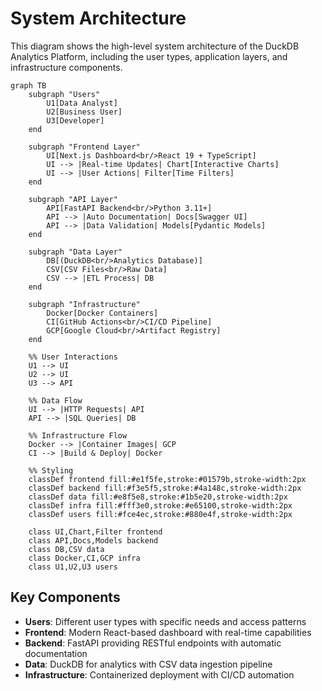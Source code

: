 # System Architecture

This diagram shows the high-level system architecture of the DuckDB Analytics Platform, including the user types, application layers, and infrastructure components.

```mermaid
graph TB
    subgraph "Users"
        U1[Data Analyst]
        U2[Business User]
        U3[Developer]
    end

    subgraph "Frontend Layer"
        UI[Next.js Dashboard<br/>React 19 + TypeScript]
        UI --> |Real-time Updates| Chart[Interactive Charts]
        UI --> |User Actions| Filter[Time Filters]
    end

    subgraph "API Layer"
        API[FastAPI Backend<br/>Python 3.11+]
        API --> |Auto Documentation| Docs[Swagger UI]
        API --> |Data Validation| Models[Pydantic Models]
    end

    subgraph "Data Layer"
        DB[(DuckDB<br/>Analytics Database)]
        CSV[CSV Files<br/>Raw Data]
        CSV --> |ETL Process| DB
    end

    subgraph "Infrastructure"
        Docker[Docker Containers]
        CI[GitHub Actions<br/>CI/CD Pipeline]
        GCP[Google Cloud<br/>Artifact Registry]
    end

    %% User Interactions
    U1 --> UI
    U2 --> UI
    U3 --> API

    %% Data Flow
    UI --> |HTTP Requests| API
    API --> |SQL Queries| DB
    
    %% Infrastructure Flow
    Docker --> |Container Images| GCP
    CI --> |Build & Deploy| Docker

    %% Styling
    classDef frontend fill:#e1f5fe,stroke:#01579b,stroke-width:2px
    classDef backend fill:#f3e5f5,stroke:#4a148c,stroke-width:2px
    classDef data fill:#e8f5e8,stroke:#1b5e20,stroke-width:2px
    classDef infra fill:#fff3e0,stroke:#e65100,stroke-width:2px
    classDef users fill:#fce4ec,stroke:#880e4f,stroke-width:2px

    class UI,Chart,Filter frontend
    class API,Docs,Models backend
    class DB,CSV data
    class Docker,CI,GCP infra
    class U1,U2,U3 users
```

## Key Components

- **Users**: Different user types with specific needs and access patterns
- **Frontend**: Modern React-based dashboard with real-time capabilities
- **Backend**: FastAPI providing RESTful endpoints with automatic documentation
- **Data**: DuckDB for analytics with CSV data ingestion pipeline
- **Infrastructure**: Containerized deployment with CI/CD automation